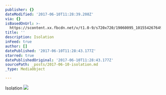 ```yaml
---
publisher: {}
dateModified: '2017-06-10T11:28:39.208Z'
via: {}
isBasedOnUrl: >-
  https://scontent.xx.fbcdn.net/v/t1.0-9/s720x720/19060095_10155426764948156_6326791071679690857_n.jpg?oh=a0c263da590df8e81223ca91b1be9a27&oe=59E847CD
title: ''
description: Isolation
inFeed: true
author: []
datePublished: '2017-06-10T11:28:43.177Z'
starred: true
datePublishedOriginal: '2017-06-10T11:28:43.177Z'
sourcePath: _posts/2017-06-10-isolation.md
_type: MediaObject

---
```

Isolation
![](https://imgflo.herokuapp.com/graph/2b2431f8e7ba7b0/ccb7648a5ce4083a34d78de545a41d76/noop.jpg?input=https%3A%2F%2Fscontent.xx.fbcdn.net%2Fv%2Ft1.0-9%2Fs720x720%2F19060095_10155426764948156_6326791071679690857_n.jpg%3Foh%3Da0c263da590df8e81223ca91b1be9a27%26oe%3D59E847CD)